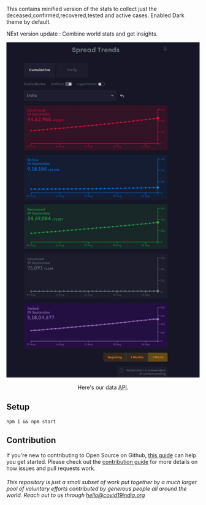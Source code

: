 This contains minified version of the stats to collect just the deceased,confirmed,recovered,tested and active cases.
Enabled Dark theme by default.

NExt version update : Combine world stats and get insights.

<p align="center">
<img src="https://github.com/santoshdas1984/covid19india-react/blob/master/minified_graph.JPG">
</p>

<p align="center">
  Here's our data <a href="https://api.covid19india.org">API</a>.
</p>

## Setup

```
npm i && npm start
```

## Contribution

If you're new to contributing to Open Source on Github, [this guide](https://guides.github.com/activities/contributing-to-open-source/) can help you get started. Please check out the [contribution guide](CONTRIBUTING.md) for more details on how issues and pull requests work.

###### This repository is just a small subset of work put together by a much larger pool of voluntary efforts contributed by generous people all around the world. Reach out to us through hello@covid19india.org
